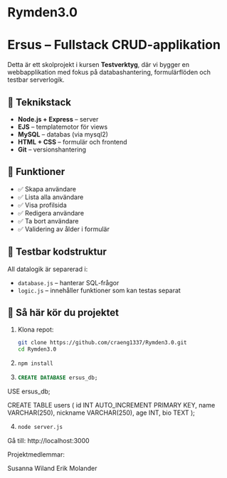 # Rymden3.0
# Ersus – Fullstack CRUD-applikation

Detta är ett skolprojekt i kursen **Testverktyg**, där vi bygger en webbapplikation med fokus på databashantering, formulärflöden och testbar serverlogik.

## 🧱 Teknikstack

- **Node.js + Express** – server
- **EJS** – templatemotor för views
- **MySQL** – databas (via mysql2)
- **HTML + CSS** – formulär och frontend
- **Git** – versionshantering

## 🔁 Funktioner

- ✅ Skapa användare
- ✅ Lista alla användare
- ✅ Visa profilsida
- ✅ Redigera användare
- ✅ Ta bort användare
- ✅ Validering av ålder i formulär

## 🧪 Testbar kodstruktur

All datalogik är separerad i:
- `database.js` – hanterar SQL-frågor
- `logic.js` – innehåller funktioner som kan testas separat

## 🚀 Så här kör du projektet

1. Klona repot:
   ```bash
   git clone https://github.com/craeng1337/Rymden3.0.git
   cd Rymden3.0

2. ```bash
   npm install

3. ```sql
   CREATE DATABASE ersus_db;

USE ersus_db;

CREATE TABLE users (
  id INT AUTO_INCREMENT PRIMARY KEY,
  name VARCHAR(250),
  nickname VARCHAR(250),
  age INT,
  bio TEXT
);

4. ```bash
   node server.js


Gå till:
http://localhost:3000


Projektmedlemmar:

Susanna Wiland
Erik Molander


